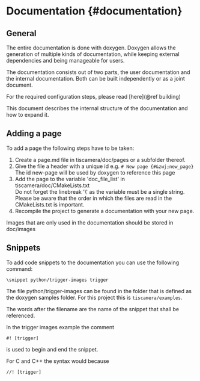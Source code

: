 # Documentation {#documentation}

## General

The entire documentation is done with doxygen.
Doxygen allows the generation of multiple kinds of documentation, while keeping external dependencies
and being manageable for users.

The documentation consists out of two parts, the user documentation and the internal documentation.
Both can be built independently or as a joint document.

For the required configuration steps, please read [here](@ref building)

This document describes the internal structure of the documentation and how to expand it.

## Adding a page

To add a page the following steps have to be taken:
1. Create a page.md file in tiscamera/doc/pages or a subfolder thereof.
2. Give the file a header with a unique id e.g. ` # New page {#&zwj;new_page} `
   The id new-page will be used by doxygen to reference this page
3. Add the page to the variable 'doc_file_list' in tiscamera/doc/CMakeLists.txt  
   Do not forget the linebreak '\\' as the variable must be a single string.  
   Please be aware that the order in which the files are read in the CMakeLists.txt is important.
4. Recompile the project to generate a documentation with your new page.

Images that are only used in the documentation should be stored in doc/images

## Snippets

To add code snippets to the documentation you can use the following command:

```
\snippet python/trigger-images trigger
```

The file python/trigger-images can be found in the folder that is defined as the doxygen samples folder.
For this project this is `tiscamera/examples`.

The words after the filename are the name of the snippet that shall be referenced.

In the trigger images example the comment

```
#! [trigger]
```

is used to begin and end the snippet.

For C and C++ the syntax would because

```
//! [trigger]
```
